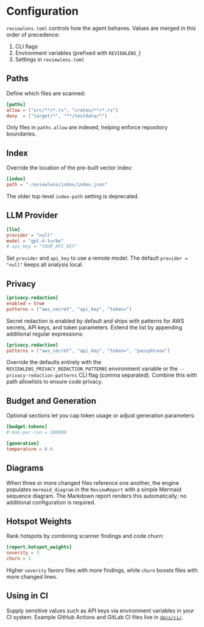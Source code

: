 # Configuration

`reviewlens.toml` controls how the agent behaves. Values are merged in this order of precedence:
1. CLI flags
2. Environment variables (prefixed with `REVIEWLENS_`)
3. Settings in `reviewlens.toml`

## Paths
Define which files are scanned:
```toml
[paths]
allow = ["src/**/*.rs", "crates/**/*.rs"]
deny  = ["target/*", "**/testdata/*"]
```
Only files in `paths.allow` are indexed, helping enforce repository boundaries.

## Index

Override the location of the pre-built vector index:

```toml
[index]
path = ".reviewlens/index/index.json"
```

The older top-level `index-path` setting is deprecated.

## LLM Provider
```toml
[llm]
provider = "null"
model = "gpt-4-turbo"
# api_key = "YOUR_API_KEY"
```
Set `provider` and `api_key` to use a remote model. The default `provider = "null"` keeps all analysis local.

## Privacy
```toml
[privacy.redaction]
enabled = true
patterns = ["aws_secret", "api_key", "token="]
```
Secret redaction is enabled by default and ships with patterns for AWS secrets, API keys, and token parameters.
Extend the list by appending additional regular expressions:

```toml
[privacy.redaction]
patterns = ["aws_secret", "api_key", "token=", "passphrase"]
```

Override the defaults entirely with the `REVIEWLENS_PRIVACY_REDACTION_PATTERNS` environment variable or the
`--privacy-redaction-patterns` CLI flag (comma separated). Combine this with path allowlists to ensure code privacy.

## Budget and Generation
Optional sections let you cap token usage or adjust generation parameters:
```toml
[budget.tokens]
# max-per-run = 100000

[generation]
temperature = 0.0
```

## Diagrams
When three or more changed files reference one another, the engine populates `mermaid_diagram` in the `ReviewReport` with a simple Mermaid sequence diagram. The Markdown report renders this automatically; no additional configuration is required.

## Hotspot Weights
Rank hotspots by combining scanner findings and code churn:
```toml
[report.hotspot_weights]
severity = 3
churn = 1
```
Higher `severity` favors files with more findings, while `churn` boosts files with more changed lines.

## Using in CI
Supply sensitive values such as API keys via environment variables in your CI system. Example GitHub Actions and GitLab CI files live in [`docs/ci/`](ci/).
